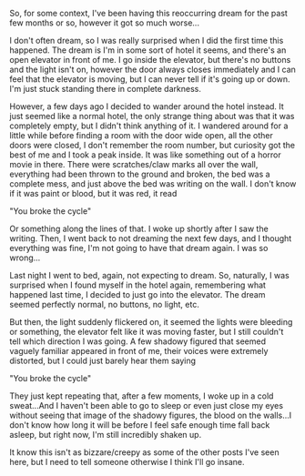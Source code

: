 So, for some context, I've been having this reoccurring dream for the past few months or so, however it got so much worse...


I don't often dream, so I was really surprised when I did the first time this happened. The dream is I'm in some sort of hotel it seems, and there's an open elevator in front of me. I go inside the elevator, but there's no buttons and the light isn't on, however the door always closes immediately and I can feel that the elevator is moving, but I can never tell if it's going up or down. I'm just stuck standing there in complete darkness.

However, a few days ago I decided to wander around the hotel instead. It just seemed like a normal hotel, the only strange thing about was that it was completely empty, but I didn't think anything of it. I wandered around for a little while before finding a room with the door wide open, all the other doors were closed, I don't remember the room number, but curiosity got the best of me and I took a peak inside. It was like something out of a horror movie in there. There were scratches/claw marks all over the wall, everything had been thrown to the ground and broken, the bed was a complete mess, and just above the bed was writing on the wall. I don't know if it was paint or blood, but it was red, it read

"You broke the cycle"

Or something along the lines of that. I woke up shortly after I saw the writing. Then, I went back to not dreaming the next few days, and I thought everything was fine, I'm not going to have that dream again. I was so wrong...

Last night I went to bed, again, not expecting to dream. So, naturally, I was surprised when I found myself in the hotel again, remembering what happened last time, I decided to just go into the elevator. The dream seemed perfectly normal, no buttons, no light, etc.

But then, the light suddenly flickered on, it seemed the lights were bleeding or something, the elevator felt like it was moving faster, but I still couldn't tell which direction I was going. A few shadowy figured that seemed vaguely familiar appeared in front of me, their voices were extremely distorted, but I could just barely hear them saying

"You broke the cycle"

They just kept repeating that, after a few moments, I woke up in a cold sweat...And I haven't been able to go to sleep or even just close my eyes without seeing that image of the shadowy figures, the blood on the walls...I don't know how long it will be before I feel safe enough time fall back asleep, but right now, I'm still incredibly shaken up.

It know this isn't as bizzare/creepy as some of the other posts I've seen here, but I need to tell someone otherwise I think I'll go insane.